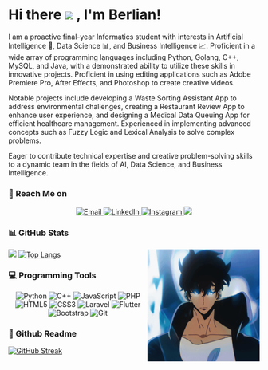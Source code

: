 <!-- ![alt text](https://github.com/berlianm/berlianm/blob/main/Github%20Profile.png) -->

# Hi there <img src="https://media.giphy.com/media/hvRJCLFzcasrR4ia7z/giphy.gif" width="25px"> , I'm Berlian!

I am a proactive final-year Informatics student with interests in Artificial Intelligence 🧠, Data Science 📊, and Business Intelligence 📈. Proficient in a wide array of programming languages including Python, Golang, C++, MySQL, and Java, with a demonstrated ability to utilize these skills in innovative projects. Proficient in using editing applications such as Adobe Premiere Pro, After Effects, and Photoshop to create creative videos.

Notable projects include developing a Waste Sorting Assistant App to address environmental challenges, creating a Restaurant Review App to enhance user experience, and designing a Medical Data Queuing App for efficient healthcare management. Experienced in implementing advanced concepts such as Fuzzy Logic and Lexical Analysis to solve complex problems.

Eager to contribute technical expertise and creative problem-solving skills to a dynamic team in the fields of AI, Data Science, and Business Intelligence.


### 💼 Reach Me on

<div align="center">
  <a href="mailto:berlianm6@gmail.com" target="_blank">
    <img src="https://img.shields.io/badge/-Gmail-c14438?style=for-the-badge&logo=Gmail&logoColor=white" alt="Email" />
  </a>
  <a href="https://www.linkedin.com/in/berlianm/" target="_blank">
    <img src="https://img.shields.io/badge/LinkedIn-%230077B5.svg?&style=for-the-badge&logo=linkedin&logoColor=white" alt="LinkedIn" />
  </a>
  <a href="https://www.instagram.com/berliaanm/" target="_blank">
    <img src="https://img.shields.io/badge/-Instagram-e4405f?style=for-the-badge&logo=instagram&logoColor=white" alt="Instagram" />
  </a>
  <a href="https://twitter.com/daymentz" target="_blank">
    <img src="https://img.shields.io/badge/twitter-%231DA1F2?&style=for-the-badge&logo=twitter&logoColor=white" />
  </a>
</div>


### 📊 GitHub Stats

<a href="https://myoctocat.dev/@berlianm/octocat">
  <img align="right" src="sungjinwoo.gif" width=225 />
</a>

[![](https://github-readme-stats.vercel.app/api?username=berlianm&show_icons=true&count_private=true&include_all_commits=true&theme=cobalt)](https://github-readme-stats-11km-git-master-berlianm.vercel.app/)
[![Top Langs](https://github-readme-stats.vercel.app/api/top-langs/?username=berlianm&&layout=compact&theme=cobalt)](https://github-readme-stats-11km-git-master-berlianm.vercel.app/)


### 💻 Programming Tools

<div align="center">
<img alt="Python" src="https://img.shields.io/badge/python-3670A0?style=for-the-badge&logo=python&logoColor=white"/>
<img alt="C++" src="https://img.shields.io/badge/-C++-blue?logo=cplusplus&style=for-the-badge&logoColor=white"/>
<img alt="JavaScript" src="https://img.shields.io/badge/javascript%20-%fff538.svg?&style=for-the-badge&logo=javascript&logoColor=white&color=yellow"/>
<img alt="PHP" src="https://img.shields.io/badge/php%20-%23474A8A.svg?&style=for-the-badge&logo=php&logoColor=white"/>
<img alt="HTML5" src="https://img.shields.io/badge/html5%20-%23E34F26.svg?&style=for-the-badge&logo=html5&logoColor=white"/>
<img alt="CSS3" src="https://img.shields.io/badge/css3%20-%231572B6.svg?&style=for-the-badge&logo=css3&logoColor=white"/>
<img alt="Laravel" src="https://img.shields.io/badge/laravel%20-%23F05033.svg?&style=for-the-badge&logo=laravel&logoColor=white"/>
<img alt="Flutter" src="https://img.shields.io/badge/flutter%20-%2342A5F5.svg?&style=for-the-badge&logo=flutter&logoColor=white"/>
<img alt="Bootstrap" src="https://img.shields.io/badge/bootstrap%20-%23563D7C.svg?&style=for-the-badge&logo=bootstrap&logoColor=white"/>
<img alt="Git" src="https://img.shields.io/badge/git%20-%23F05033.svg?&style=for-the-badge&logo=git&logoColor=white"/>
</div>


### 📖 Github Readme

[![GitHub Streak](https://github-readme-streak-stats.herokuapp.com?user=berlianm&theme=transparent)](https://git.io/streak-stats)
<!---
berlianm/berlianm is a ✨ special ✨ repository because its `README.md` (this file) appears on your GitHub profile.
You can click the Preview link to take a look at your changes.
--->
